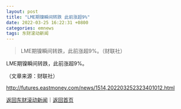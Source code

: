 ```yaml
---
layout: post
title: "LME期镍瞬间转跌 此前涨超9%"
date: 2022-03-25 16:22:31 +0800
categories: emnews
tags: 东财滚动新闻
---
```

> LME期镍瞬间转跌，此前涨超9%。（财联社）

<p>LME期镍瞬间转跌，此前涨超9%。</p><p class="em_media">（文章来源：财联社）</p>

<http://futures.eastmoney.com/news/1514,202203252323401012.html>

[返回东财滚动新闻](//finews.withounder.com/emnews/)｜[返回首页](//finews.withounder.com/)